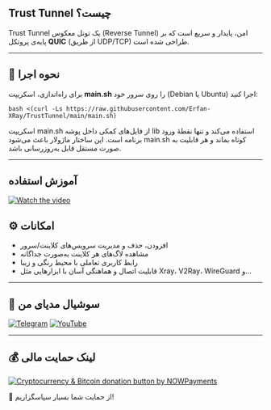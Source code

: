 ## Trust Tunnel چیست؟

Trust Tunnel یک تونل معکوس (Reverse Tunnel) امن، پایدار و سریع است که بر پایه‌ی پروتکل **QUIC** (از طریق UDP/TCP) طراحی شده است.

---

## 🚀 نحوه اجرا

برای راه‌اندازی، اسکریپت **main.sh** را روی سرور خود (Debian یا Ubuntu) اجرا کنید:
```
bash <(curl -Ls https://raw.githubusercontent.com/Erfan-XRay/TrustTunnel/main/main.sh)
```

اسکریپت main.sh از فایل‌های کمکی داخل پوشه lib استفاده می‌کند و تنها نقطهٔ ورود برنامه است.
این ساختار ماژولار باعث می‌شود main.sh کوتاه بماند و هر قابلیت به صورت مستقل قابل به‌روزرسانی باشد.

---
## آموزش استفاده
[![Watch the video](https://img.youtube.com/vi/mwQJ4_pYLNc/hqdefault.jpg)](https://youtu.be/mwQJ4_pYLNc)
## ⚙️ امکانات

- افزودن، حذف و مدیریت سرویس‌های کلاینت/سرور  
- مشاهده لاگ‌های هر کلاینت به‌صورت جداگانه  
- رابط کاربری تعاملی با محیط رنگی و زیبا  
- قابلیت اتصال و هماهنگی آسان با ابزارهایی مثل Xray، V2Ray، WireGuard و...

---

## 📣 سوشیال مدیای من


[![Telegram](https://img.shields.io/badge/Telegram--0088CC?style=for-the-badge&logo=telegram&logoColor=white)](https://t.me/Erfan_XRay) 
[![YouTube](https://img.shields.io/badge/YouTube--FF0000?style=for-the-badge&logo=youtube&logoColor=white)](https://www.youtube.com/@Erfan_XRay/videos)

---

## 💰 لینک حمایت مالی

<a href="https://nowpayments.io/donation?api_key=HHZTHS8-YC9MEHG-HTC73AH-5WVP950" target="_blank" rel="noreferrer noopener">
    <img src="https://nowpayments.io/images/embeds/donation-button-white.svg" alt="Cryptocurrency & Bitcoin donation button by NOWPayments">
</a>

🙏 از حمایت شما بسیار سپاسگزاریم!
